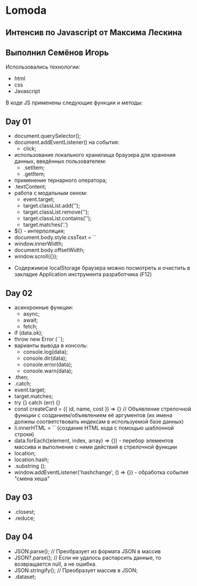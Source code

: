 # Lomoda

## Интенсив по Javascript от Максима Лескина

## Выполнил Семёнов Игорь

Использовались технологии:

- html
- css
- Javascript

В коде JS применены следующие функции и методы:

## Day 01

- document.querySelector();
- document.addEventListener() на события:
  - click;
- использование локального хранилища браузера для хранения данных, введённых пользователем:
  - .setItem;
  - .getItem;
- применение тернарного оператора;
- .textContent;
- работа с модальным окном:
  - event.target;
  - target.classList.add('');
  - target.classList.remove('');
  - target.classList.contains('');
  - target.matches('.')
- ${} - интерполяция;
- document.body.style.cssText = ``
- window.innerWidth;
- document.body.offsetWidth;
- window.scroll({});

* Содержимое localStorage браузера можно посмотреть и очистить в закладке Application инструмента разработчика (F12)

## Day 02

- асинхронные функции:
  - async;
  - await;
  - fetch;
- if (data.ok);
- throw new Error (``);
- варианты вывода в консоль:
  - console.log(data);
  - console.dir(data);
  - console.error(data);
  - console.warn(data);
- .then;
- .catch;
- event.target;
- target.matches;
- try {} catch (err) {}
- const createCard = ({ id, name, cost }) => {} // Объявление стрелочной функции с созданием/объявлением её аргументов (их имена должны соответствовать индексам в используемой базе данных)
- li.innerHTML = `` (создание HTML кода с помощью шаблонной строки)
- data.forEach((element, index, array) => {}) - перебор элементов массива и выполнение с ними действий в стрелочной функции
- location;
- location.hash;
- .substring ();
- window.addEventListener('hashchange', () => {}) - обработка события "смена хеша"

## Day 03

- .closest;
- .reduce;

## Day 04

- JSON.parse(); // Преобразует из формата JSON в массив
- JSON?.parse(); // Если не удалось распарсить данные, то возвращается null, а не ошибка.
- JSON.stringify(); // Преобразует массив в JSON;
- .dataset;

